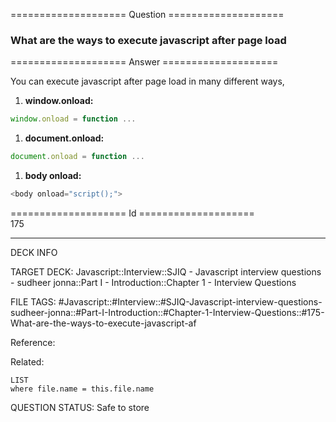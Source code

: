==================== Question ====================  

### What are the ways to execute javascript after page load  

==================== Answer ====================  

You can execute javascript after page load in many different ways,

1. **window.onload:**

```javascript
window.onload = function ...
```

1. **document.onload:**

```javascript
document.onload = function ...
```

1. **body onload:**

```javascript
<body onload="script();">
```

==================== Id ====================  
175

---

DECK INFO

TARGET DECK: Javascript::Interview::SJIQ - Javascript interview questions - sudheer jonna::Part I - Introduction::Chapter 1 - Interview Questions

FILE TAGS: #Javascript::#Interview::#SJIQ-Javascript-interview-questions-sudheer-jonna::#Part-I-Introduction::#Chapter-1-Interview-Questions::#175-What-are-the-ways-to-execute-javascript-af

Reference:

Related:

```dataview
LIST
where file.name = this.file.name
```

QUESTION STATUS: Safe to store
